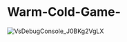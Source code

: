 # Warm-Cold-Game-


![VsDebugConsole_J0BKg2VgLX](https://github.com/MircoG95/Warm-Cold-Game-/assets/91058439/57e22c05-4c79-46a0-ad67-8ece1faf972f)
